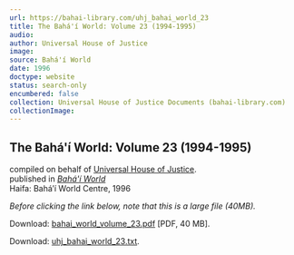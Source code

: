 ```yaml
---
url: https://bahai-library.com/uhj_bahai_world_23
title: The Bahá'í World: Volume 23 (1994-1995)
audio: 
author: Universal House of Justice
image: 
source: Bahá'í World
date: 1996
doctype: website
status: search-only
encumbered: false
collection: Universal House of Justice Documents (bahai-library.com)
collectionImage: 
---
```



## The Bahá'í World: Volume 23 (1994-1995)

compiled on behalf of [Universal House of Justice](https://bahai-library.com/author/Universal%20House%20of%20Justice).  
published in [_Bahá'í World_](https://bahai-library.com/series/BW)  
Haifa: Bahá’í World Centre, 1996


_Before clicking the link below, note that this is a large file (40MB)._  
  
Download: [bahai\_world\_volume_23.pdf](https://bahai-library.com/pdf/bw/bahai_world_volume_23.pdf) \[PDF, 40 MB\].

Download: [uhj\_bahai\_world_23.txt](https://bahai-library.com/docs/bw/uhj_bahai_world_23.txt).